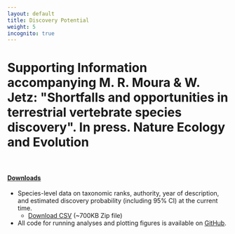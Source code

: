 ```yaml
---
layout: default
title: Discovery Potential
weight: 5
incognito: true
---
```



Supporting Information accompanying M. R. Moura & W. Jetz: "Shortfalls and opportunities in terrestrial vertebrate species discovery". In press. Nature Ecology and Evolution
====================================

<br /> 

#### [Downloads](#downloads)

- Species-level data on taxonomic ranks, authority, year of description, and estimated discovery probability (including 95% CI) at the current time.
  - [Download CSV](https://data.vertlife.org/discoverypotential/SpeciesLevelData.csv) (~700KB Zip file)
- All code for running analyses and plotting figures is available on [GitHub](https://github.com/mariormoura/VertDiscoveries).
